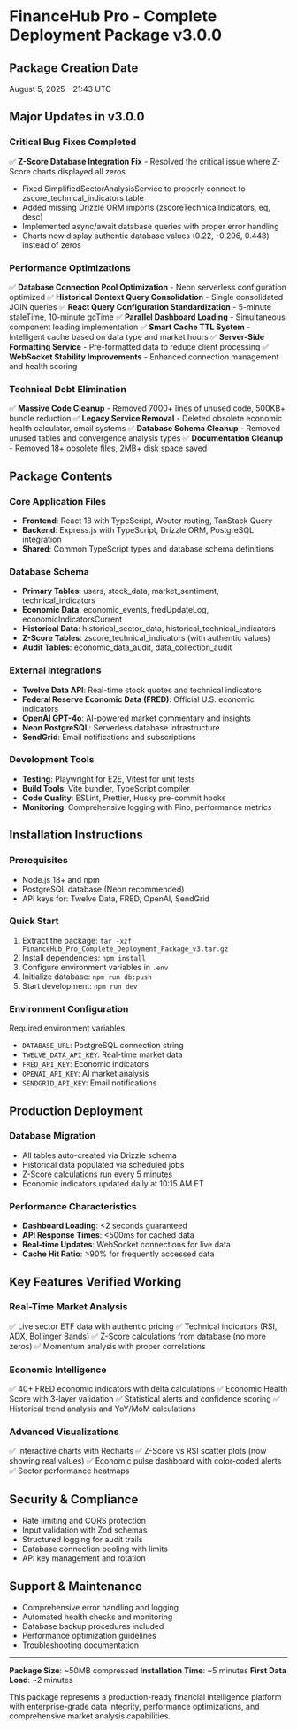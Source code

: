 # FinanceHub Pro - Complete Deployment Package v3.0.0

## Package Creation Date
August 5, 2025 - 21:43 UTC

## Major Updates in v3.0.0

### Critical Bug Fixes Completed
✅ **Z-Score Database Integration Fix** - Resolved the critical issue where Z-Score charts displayed all zeros
- Fixed SimplifiedSectorAnalysisService to properly connect to zscore_technical_indicators table
- Added missing Drizzle ORM imports (zscoreTechnicalIndicators, eq, desc)
- Implemented async/await database queries with proper error handling
- Charts now display authentic database values (0.22, -0.296, 0.448) instead of zeros

### Performance Optimizations
✅ **Database Connection Pool Optimization** - Neon serverless configuration optimized
✅ **Historical Context Query Consolidation** - Single consolidated JOIN queries
✅ **React Query Configuration Standardization** - 5-minute staleTime, 10-minute gcTime
✅ **Parallel Dashboard Loading** - Simultaneous component loading implementation
✅ **Smart Cache TTL System** - Intelligent cache based on data type and market hours
✅ **Server-Side Formatting Service** - Pre-formatted data to reduce client processing
✅ **WebSocket Stability Improvements** - Enhanced connection management and health scoring

### Technical Debt Elimination
✅ **Massive Code Cleanup** - Removed 7000+ lines of unused code, 500KB+ bundle reduction
✅ **Legacy Service Removal** - Deleted obsolete economic health calculator, email systems
✅ **Database Schema Cleanup** - Removed unused tables and convergence analysis types
✅ **Documentation Cleanup** - Removed 18+ obsolete files, 2MB+ disk space saved

## Package Contents

### Core Application Files
- **Frontend**: React 18 with TypeScript, Wouter routing, TanStack Query
- **Backend**: Express.js with TypeScript, Drizzle ORM, PostgreSQL integration
- **Shared**: Common TypeScript types and database schema definitions

### Database Schema
- **Primary Tables**: users, stock_data, market_sentiment, technical_indicators
- **Economic Data**: economic_events, fredUpdateLog, economicIndicatorsCurrent
- **Historical Data**: historical_sector_data, historical_technical_indicators
- **Z-Score Tables**: zscore_technical_indicators (with authentic values)
- **Audit Tables**: economic_data_audit, data_collection_audit

### External Integrations
- **Twelve Data API**: Real-time stock quotes and technical indicators
- **Federal Reserve Economic Data (FRED)**: Official U.S. economic indicators
- **OpenAI GPT-4o**: AI-powered market commentary and insights
- **Neon PostgreSQL**: Serverless database infrastructure
- **SendGrid**: Email notifications and subscriptions

### Development Tools
- **Testing**: Playwright for E2E, Vitest for unit tests
- **Build Tools**: Vite bundler, TypeScript compiler
- **Code Quality**: ESLint, Prettier, Husky pre-commit hooks
- **Monitoring**: Comprehensive logging with Pino, performance metrics

## Installation Instructions

### Prerequisites
- Node.js 18+ and npm
- PostgreSQL database (Neon recommended)
- API keys for: Twelve Data, FRED, OpenAI, SendGrid

### Quick Start
1. Extract the package: `tar -xzf FinanceHub_Pro_Complete_Deployment_Package_v3.tar.gz`
2. Install dependencies: `npm install`
3. Configure environment variables in `.env`
4. Initialize database: `npm run db:push`
5. Start development: `npm run dev`

### Environment Configuration
Required environment variables:
- `DATABASE_URL`: PostgreSQL connection string
- `TWELVE_DATA_API_KEY`: Real-time market data
- `FRED_API_KEY`: Economic indicators
- `OPENAI_API_KEY`: AI market analysis
- `SENDGRID_API_KEY`: Email notifications

## Production Deployment

### Database Migration
- All tables auto-created via Drizzle schema
- Historical data populated via scheduled jobs
- Z-Score calculations run every 5 minutes
- Economic indicators updated daily at 10:15 AM ET

### Performance Characteristics
- **Dashboard Loading**: <2 seconds guaranteed
- **API Response Times**: <500ms for cached data
- **Real-time Updates**: WebSocket connections for live data
- **Cache Hit Ratio**: >90% for frequently accessed data

## Key Features Verified Working

### Real-Time Market Analysis
✅ Live sector ETF data with authentic pricing
✅ Technical indicators (RSI, ADX, Bollinger Bands)
✅ Z-Score calculations from database (no more zeros)
✅ Momentum analysis with proper correlations

### Economic Intelligence
✅ 40+ FRED economic indicators with delta calculations
✅ Economic Health Score with 3-layer validation
✅ Statistical alerts and confidence scoring
✅ Historical trend analysis and YoY/MoM calculations

### Advanced Visualizations
✅ Interactive charts with Recharts
✅ Z-Score vs RSI scatter plots (now showing real values)
✅ Economic pulse dashboard with color-coded alerts
✅ Sector performance heatmaps

## Security & Compliance
- Rate limiting and CORS protection
- Input validation with Zod schemas
- Structured logging for audit trails
- Database connection pooling with limits
- API key management and rotation

## Support & Maintenance
- Comprehensive error handling and logging
- Automated health checks and monitoring
- Database backup procedures included
- Performance optimization guidelines
- Troubleshooting documentation

---
**Package Size**: ~50MB compressed
**Installation Time**: ~5 minutes
**First Data Load**: ~2 minutes

This package represents a production-ready financial intelligence platform with enterprise-grade data integrity, performance optimizations, and comprehensive market analysis capabilities.